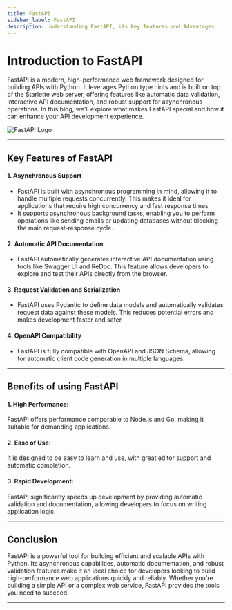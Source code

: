 ```yaml
---
title: FastAPI
sidebar_label: FastAPI
description: Understanding FastAPI, its key features and Advantages
---
```


# Introduction to FastAPI
FastAPI is a modern, high-performance web framework designed for building APIs with Python. It leverages Python type hints and is built on top of the Starlette web server, offering features like automatic data validation, interactive API documentation, and robust support for asynchronous operations. In this blog, we'll explore what makes FastAPI special and how it can enhance your API development experience.

![FastAPI Logo](/img/FASTAPI.jpg)

---

## Key Features of FastAPI
#### 1. Asynchronous Support
- FastAPI is built with asynchronous programming in mind, allowing it to handle multiple requests concurrently. This makes it ideal for applications that require high concurrency and fast response times
- It supports asynchronous background tasks, enabling you to perform operations like sending emails or updating databases without blocking the main request-response cycle.
#### 2. Automatic API Documentation
- FastAPI automatically generates interactive API documentation using tools like Swagger UI and ReDoc. This feature allows developers to explore and test their APIs directly from the browser.
#### 3. Request Validation and Serialization
- FastAPI uses Pydantic to define data models and automatically validates request data against these models. This reduces potential errors and makes development faster and safer.
#### 4. OpenAPI Compatibility
 - FastAPI is fully compatible with OpenAPI and JSON Schema, allowing for automatic client code generation in multiple languages.

 ---

 ## Benefits of using FastAPI
 #### 1. High Performance: 
 FastAPI offers performance comparable to Node.js and Go, making it suitable for demanding applications.
 #### 2. Ease of Use: 
 It is designed to be easy to learn and use, with great editor support and automatic completion.
 #### 3. Rapid Development: 
 FastAPI significantly speeds up development by providing automatic validation and documentation, allowing developers to focus on writing application logic.

 ---

 ## Conclusion
 FastAPI is a powerful tool for building efficient and scalable APIs with Python. Its asynchronous capabilities, automatic documentation, and robust validation features make it an ideal choice for developers looking to build high-performance web applications quickly and reliably. Whether you're building a simple API or a complex web service, FastAPI provides the tools you need to succeed.

 ---
